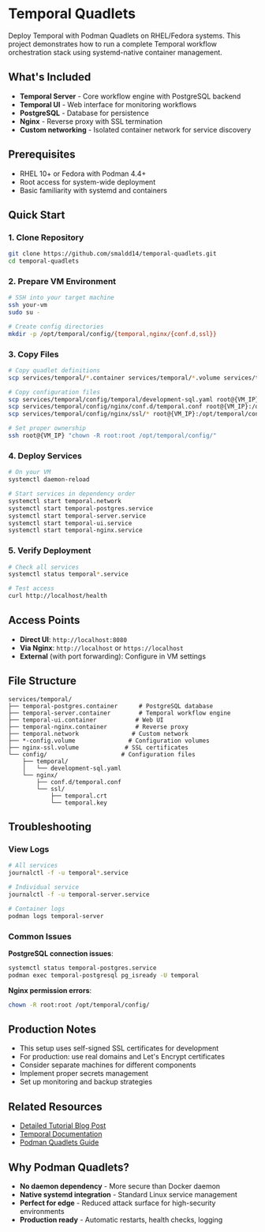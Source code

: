 # Temporal Quadlets

Deploy Temporal with Podman Quadlets on RHEL/Fedora systems. This project demonstrates how to run a complete Temporal workflow orchestration stack using systemd-native container management.

## What's Included

- **Temporal Server** - Core workflow engine with PostgreSQL backend
- **Temporal UI** - Web interface for monitoring workflows
- **PostgreSQL** - Database for persistence
- **Nginx** - Reverse proxy with SSL termination
- **Custom networking** - Isolated container network for service discovery

## Prerequisites

- RHEL 10+ or Fedora with Podman 4.4+
- Root access for system-wide deployment
- Basic familiarity with systemd and containers

## Quick Start

### 1. Clone Repository
```bash
git clone https://github.com/smaldd14/temporal-quadlets.git
cd temporal-quadlets
```

### 2. Prepare VM Environment
```bash
# SSH into your target machine
ssh your-vm
sudo su -

# Create config directories
mkdir -p /opt/temporal/config/{temporal,nginx/{conf.d,ssl}}
```

### 3. Copy Files
```bash
# Copy quadlet definitions
scp services/temporal/*.container services/temporal/*.volume services/temporal/*.network root@{VM_IP}:/etc/containers/systemd/

# Copy configuration files
scp services/temporal/config/temporal/development-sql.yaml root@{VM_IP}:/opt/temporal/config/temporal/
scp services/temporal/config/nginx/conf.d/temporal.conf root@{VM_IP}:/opt/temporal/config/nginx/conf.d/
scp services/temporal/config/nginx/ssl/* root@{VM_IP}:/opt/temporal/config/nginx/ssl/

# Set proper ownership
ssh root@{VM_IP} "chown -R root:root /opt/temporal/config/"
```

### 4. Deploy Services
```bash
# On your VM
systemctl daemon-reload

# Start services in dependency order
systemctl start temporal.network
systemctl start temporal-postgres.service
systemctl start temporal-server.service
systemctl start temporal-ui.service
systemctl start temporal-nginx.service
```

### 5. Verify Deployment
```bash
# Check all services
systemctl status temporal*.service

# Test access
curl http://localhost/health
```

## Access Points

- **Direct UI**: `http://localhost:8080`
- **Via Nginx**: `http://localhost` or `https://localhost`
- **External** (with port forwarding): Configure in VM settings

## File Structure

```
services/temporal/
├── temporal-postgres.container      # PostgreSQL database
├── temporal-server.container        # Temporal workflow engine
├── temporal-ui.container           # Web UI
├── temporal-nginx.container        # Reverse proxy
├── temporal.network               # Custom network
├── *-config.volume               # Configuration volumes
├── nginx-ssl.volume             # SSL certificates
└── config/                     # Configuration files
    ├── temporal/
    │   └── development-sql.yaml
    └── nginx/
        ├── conf.d/temporal.conf
        └── ssl/
            ├── temporal.crt
            └── temporal.key
```

## Troubleshooting

### View Logs
```bash
# All services
journalctl -f -u temporal*.service

# Individual service
journalctl -f -u temporal-server.service

# Container logs
podman logs temporal-server
```

### Common Issues

**PostgreSQL connection issues**:
```bash
systemctl status temporal-postgres.service
podman exec temporal-postgresql pg_isready -U temporal
```

**Nginx permission errors**:
```bash
chown -R root:root /opt/temporal/config/
```

## Production Notes

- This setup uses self-signed SSL certificates for development
- For production: use real domains and Let's Encrypt certificates
- Consider separate machines for different components
- Implement proper secrets management
- Set up monitoring and backup strategies

## Related Resources

- [Detailed Tutorial Blog Post](https://yoursite.com/temporal-quadlets)
- [Temporal Documentation](https://docs.temporal.io)
- [Podman Quadlets Guide](https://www.redhat.com/en/blog/quadlet-podman)

## Why Podman Quadlets?

- **No daemon dependency** - More secure than Docker daemon
- **Native systemd integration** - Standard Linux service management
- **Perfect for edge** - Reduced attack surface for high-security environments
- **Production ready** - Automatic restarts, health checks, logging